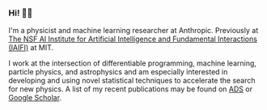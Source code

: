 ### Hi! 👋🏽

I'm a physicist and machine learning researcher at Anthropic. Previously at [The NSF AI Institute for Artificial Intelligence and Fundamental Interactions (IAIFI)](https://iaifi.org/) at MIT. 

I work at the intersection of differentiable programming, machine learning, particle physics, and astrophysics and am especially interested in developing and using novel statistical techniques to accelerate the search for new physics. A list of my recent publications may be found on [ADS](https://ui.adsabs.harvard.edu/public-libraries/y66hOF7ySaKvYhjCkixRiA) or [Google Scholar](https://scholar.google.com/citations?hl=en&user=hJVjhlwAAAAJ&view_op=list_works&sortby=pubdate).
